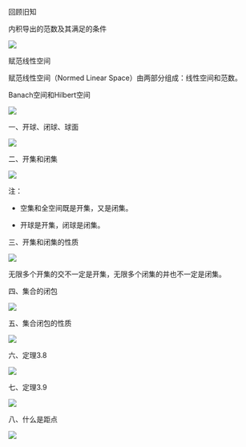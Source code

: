 回顾旧知

内积导出的范数及其满足的条件

![](https://vip2.loli.io/2023/10/08/lcAShYuTribD8Oe.webp)

赋范线性空间

赋范线性空间（Normed Linear Space）由两部分组成：线性空间和范数。

Banach空间和Hilbert空间

![](https://vip2.loli.io/2023/09/28/lOnYGqRcaK19Nku.webp)

一、开球、闭球、球面

![](https://vip2.loli.io/2023/10/08/dyCX2MFB9EgsDSY.webp)

二、开集和闭集

![](https://vip2.loli.io/2023/10/08/gWnYmQaXsCeENIM.webp)

注：

- 空集和全空间既是开集，又是闭集。

- 开球是开集，闭球是闭集。

三、开集和闭集的性质

![](https://vip2.loli.io/2023/10/08/2qfR8Dsn6v9XGOY.webp)

无限多个开集的交不一定是开集，无限多个闭集的并也不一定是闭集。

四、集合的闭包

![](https://vip2.loli.io/2023/10/09/cYFHMmoDUNbyq3J.webp)

五、集合闭包的性质

![](https://vip2.loli.io/2023/10/09/sZiQUufmWp3XnYj.webp)

六、定理3.8

![](https://vip2.loli.io/2023/10/09/GJXYFdTmA5woc8n.webp)

七、定理3.9

![](https://vip2.loli.io/2023/10/09/ME9ISXZAiRJyVea.webp)

八、什么是距点

![](https://vip2.loli.io/2023/10/09/SkQd6l3EOibDePo.webp)

